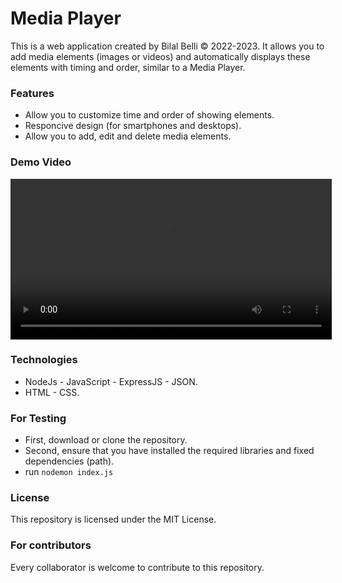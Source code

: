 # Media Player
This is a web application created by Bilal Belli © 2022-2023. It allows you to add media elements (images or videos) and automatically displays these elements with timing and order, similar to a Media Player.

### Features
- Allow you to customize time and order of showing elements.
- Responcive design (for smartphones and desktops).
- Allow you to add, edit and delete media elements.

### Demo Video
<div align="center">
   <video width="514" alt="demoVideo" src="https://github.com/user-attachments/assets/a278fda0-2b3e-4009-9d18-a563bd43853d">
</div>

### Technologies
- NodeJs - JavaScript - ExpressJS - JSON.
- HTML - CSS.
### For Testing
- First, download or clone the repository.
- Second, ensure that you have installed the required libraries and fixed dependencies (path).
- run ```nodemon index.js```
### License
This repository is licensed under the MIT License.
### For contributors
Every collaborator is welcome to contribute to this repository.
